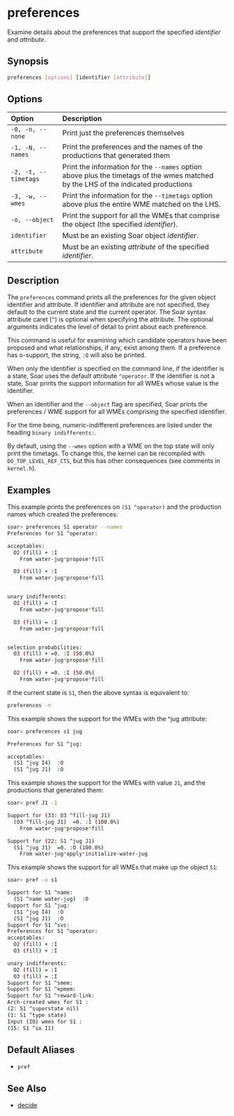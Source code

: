 # preferences

Examine details about the preferences that support the specified _identifier_
and _attribute_.

## Synopsis

```bash
preferences [options] [identifier [attribute]]
```

## Options

| **Option**           | **Description**                                                                                                                    |
| :------------------- | :--------------------------------------------------------------------------------------------------------------------------------- |
| `-0, -n, --none`     | Print just the preferences themselves                                                                                              |
| `-1, -N, --names`    | Print the preferences and the names of the productions that generated them                                                         |
| `-2, -t, --timetags` | Print the information for the `--names` option above plus the timetags of the wmes matched by the LHS of the indicated productions |
| `-3, -w, --wmes`     | Print the information for the `--timetags` option above plus the entire WME matched on the LHS.                                    |
| `-o, --object`       | Print the support for all the WMEs that comprise the object (the specified _identifier_).                                          |
| `identifier`         | Must be an existing Soar object _identifier_.                                                                                      |
| `attribute`          | Must be an existing _attribute_ of the specified _identifier_.                                                                     |

## Description

The `preferences` command prints all the preferences for the given object
identifier and attribute. If identifier and attribute are not specified, they
default to the current state and the current operator. The Soar syntax attribute
caret (`^`) is optional when specifying the attribute. The optional arguments
indicates the level of detail to print about each preference.

This command is useful for examining which candidate operators have been
proposed and what relationships, if any, exist among them. If a preference has
o-support, the string, `:O` will also be printed.

When only the identifier is specified on the command line, if the identifier is
a state, Soar uses the default attribute `^operator`. If the identifier is not a
state, Soar prints the support information for all WMEs whose value is the
identifier.

When an identifier and the `--object` flag are specified, Soar prints the
preferences / WME support for all WMEs comprising the specified identifier.

For the time being, numeric-indifferent preferences are listed under the heading
`binary indifferents:`.

By default, using the `--wmes` option with a WME on the top state will only
print the timetags. To change this, the kernel can be recompiled with
`DO_TOP_LEVEL_REF_CTS`, but this has other consequences (see comments in
`kernel.h`).

## Examples

This example prints the preferences on `(S1 ^operator)` and the production names
which created the preferences:

```bash
soar> preferences S1 operator --names
Preferences for S1 ^operator:

acceptables:
  O2 (fill) + :I
    From water-jug*propose*fill

  O3 (fill) + :I
    From water-jug*propose*fill


unary indifferents:
  O2 (fill) = :I
    From water-jug*propose*fill

  O3 (fill) = :I
    From water-jug*propose*fill


selection probabilities:
  O3 (fill) + =0. :I (50.0%)
    From water-jug*propose*fill

  O2 (fill) + =0. :I (50.0%)
    From water-jug*propose*fill
```

If the current state is `S1`, then the above syntax is equivalent to:

```bash
preferences -n
```

This example shows the support for the WMEs with the ^jug attribute:

```bash
soar> preferences s1 jug

Preferences for S1 ^jug:

acceptables:
  (S1 ^jug I4)  :O
  (S1 ^jug J1)  :O
```

This example shows the support for the WMEs with value `J1`, and the productions
that generated them:

```bash
soar> pref J1 -1

Support for (33: O3 ^fill-jug J1)
  (O3 ^fill-jug J1)  =0. :I (100.0%)
    From water-jug*propose*fill

Support for (22: S1 ^jug J1)
  (S1 ^jug J1)  =0. :O (100.0%)
    From water-jug*apply*initialize-water-jug
```

This example shows the support for all WMEs that make up the object `S1`:

```bash
soar> pref -o s1

Support for S1 ^name:
  (S1 ^name water-jug)  :O
Support for S1 ^jug:
  (S1 ^jug I4)  :O
  (S1 ^jug J1)  :O
Support for S1 ^svs:
Preferences for S1 ^operator:
acceptables:
  O2 (fill) + :I
  O3 (fill) + :I

unary indifferents:
  O2 (fill) = :I
  O3 (fill) = :I
Support for S1 ^smem:
Support for S1 ^epmem:
Support for S1 ^reward-link:
Arch-created wmes for S1 :
(2: S1 ^superstate nil)
(1: S1 ^type state)
Input (IO) wmes for S1 :
(15: S1 ^io I1)
```

## Default Aliases

-   `pref`

## See Also

-   [decide](./cmd_decide.md)
